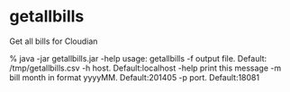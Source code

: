 getallbills
===========

Get all bills for Cloudian


% java -jar getallbills.jar -help
usage: getallbills
 -f <arg>   output file. Default: /tmp/getallbills.csv
 -h <arg>   host. Default:localhost
 -help      print this message
 -m <arg>   bill month in format yyyyMM.  Default:201405
 -p <arg>   port. Default:18081

